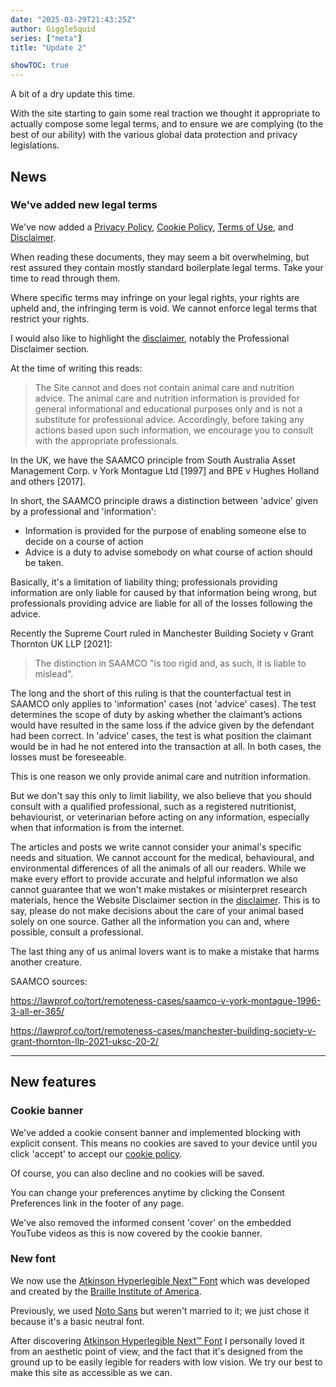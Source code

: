```yaml
---
date: "2025-03-29T21:43:25Z"
author: GiggleSquid
series: ["meta"]
title: "Update 2"

showTOC: true
---
```

A bit of a dry update this time.

With the site starting to gain some real traction we thought it appropriate to actually compose some legal terms, and to ensure we are complying (to the best of our ability) with the various global data protection and privacy legislations.

## News

### We've added new legal terms

We've now added a [Privacy Policy](/privacy-policy), [Cookie Policy](/cookie-policy), [Terms of Use](/terms-of-use), and [Disclaimer](/disclaimer).

When reading these documents, they may seem a bit overwhelming, but rest assured they contain mostly standard boilerplate legal terms. Take your time to read through them.

Where specific terms may infringe on your legal rights, your rights are upheld and, the infringing term is void. We cannot enforce legal terms that restrict your rights.

I would also like to highlight the [disclaimer](/disclaimer), notably the Professional Disclaimer section.

At the time of writing this reads:

> The Site cannot and does not contain animal care and nutrition advice. The animal care and nutrition information is provided for general informational and educational purposes only and is not a substitute for professional advice. Accordingly, before taking any actions based upon such information, we encourage you to consult with the appropriate professionals.

In the UK, we have the SAAMCO principle from South Australia Asset Management Corp. v York Montague Ltd [1997] and BPE v Hughes Holland and others [2017].

In short, the SAAMCO principle draws a distinction between 'advice' given by a professional and 'information':
- Information is provided for the purpose of enabling someone else to decide on a course of action
- Advice is a duty to advise somebody on what course of action should be taken.

Basically, it's a limitation of liability thing; professionals providing information are only liable for caused by that information being wrong, but professionals providing advice are liable for all of the losses following the advice.

Recently the Supreme Court ruled in Manchester Building Society v Grant Thornton UK LLP [2021]:
> The distinction in SAAMCO "is too rigid and, as such, it is liable to mislead".

The long and the short of this ruling is that the counterfactual test in SAAMCO only applies to 'information' cases (not 'advice' cases). The test determines the scope of duty by asking whether the claimant’s actions would have resulted in the same loss if the advice given by the defendant had been correct. In 'advice' cases, the test is what position the claimant would be in had he not entered into the transaction at all. In both cases, the losses must be foreseeable.

This is one reason we only provide animal care and nutrition information.

But we don't say this only to limit liability, we also believe that you should consult with a qualified professional, such as a registered nutritionist, behaviourist, or veterinarian before acting on any information, especially when that information is from the internet.

The articles and posts we write cannot consider your animal's specific needs and situation. We cannot account for the medical, behavioural, and environmental differences of all the animals of all our readers. While we make every effort to provide accurate and helpful information we also cannot guarantee that we won't make mistakes or misinterpret research materials, hence the Website Disclaimer section in the [disclaimer](/disclaimer).
This is to say, please do not make decisions about the care of your animal based solely on one source. Gather all the information you can and, where possible, consult a professional.

The last thing any of us animal lovers want is to make a mistake that harms another creature.

SAAMCO sources:

https://lawprof.co/tort/remoteness-cases/saamco-v-york-montague-1996-3-all-er-365/

https://lawprof.co/tort/remoteness-cases/manchester-building-society-v-grant-thornton-llp-2021-uksc-20-2/

---

## New features

### Cookie banner

We've added a cookie consent banner and implemented blocking with explicit consent. This means no cookies are saved to your device until you click 'accept' to accept our [cookie policy](/cookie-policy).

Of course, you can also decline and no cookies will be saved.

You can change your preferences anytime by clicking the Consent Preferences link in the footer of any page.

We've also removed the informed consent 'cover' on the embedded YouTube videos as this is now covered by the cookie banner.

### New font

We now use the [Atkinson Hyperlegible Next™ Font](https://www.brailleinstitute.org/freefont/) which was developed and created by the [Braille Institute of America](https://www.brailleinstitute.org/).

Previously, we used [Noto Sans](https://fonts.google.com/noto/specimen/Noto+Sans) but weren't married to it; we just chose it because it's a basic neutral font.

After discovering [Atkinson Hyperlegible Next™ Font](https://www.brailleinstitute.org/freefont/) I personally loved it from an aesthetic point of view, and the fact that it's designed from the ground up to be easily legible for readers with low vision. We try our best to make this site as accessible as we can.
